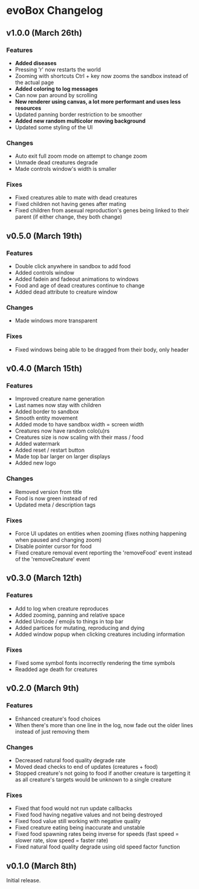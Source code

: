 # evoBox Changelog

## v1.0.0 (March 26th)

### Features
- **Added diseases**
- Pressing 'r' now restarts the world
- Zooming with shortcuts Ctrl + key now zooms the sandbox instead of the actual page
- **Added coloring to log messages**
- Can now pan around by scrolling
- **New renderer using canvas, a lot more performant and uses less resources**
- Updated panning border restriction to be smoother
- **Added new random multicolor moving background**
- Updated some styling of the UI

### Changes
- Auto exit full zoom mode on attempt to change zoom
- Unmade dead creatures degrade
- Made controls window's width is smaller

### Fixes
- Fixed creatures able to mate with dead creatures
- Fixed children not having genes after mating
- Fixed children from asexual reproduction's genes being linked to their parent (if either change, they both change)


## v0.5.0 (March 19th)

### Features
- Double click anywhere in sandbox to add food
- Added controls window
- Added fadein and fadeout animations to windows
- Food and age of dead creatures continue to change
- Added dead attribute to creature window

### Changes
- Made windows more transparent

### Fixes
- Fixed windows being able to be dragged from their body, only header


## v0.4.0 (March 15th)

### Features
- Improved creature name generation
- Last names now stay with children
- Added border to sandbox
- Smooth entity movement
- Added mode to have sandbox width = screen width
- Creatures now have random colo(u)rs
- Creatures size is now scaling with their mass / food
- Added watermark
- Added reset / restart button
- Made top bar larger on larger displays
- Added new logo

### Changes
- Removed version from title
- Food is now green instead of red
- Updated meta / description tags

### Fixes
- Force UI updates on entities when zooming (fixes nothing happening when paused and changing zoom)
- Disable pointer cursor for food
- Fixed creature removal event reporting the 'removeFood' event instead of the 'removeCreature' event

## v0.3.0 (March 12th)

### Features
- Add to log when creature reproduces
- Added zooming, panning and relative space
- Added Unicode / emojis to things in top bar
- Added partices for mutating, reproducing and dying
- Added window popup when clicking creatures including information

### Fixes
- Fixed some symbol fonts incorrectly rendering the time symbols
- Readded age death for creatures


## v0.2.0 (March 9th)

### Features
- Enhanced creature's food choices
- When there's more than one line in the log, now fade out the older lines instead of just removing them

### Changes
- Decreased natural food quality degrade rate
- Moved dead checks to end of updates (creatures + food)
- Stopped creature's not going to food if another creature is targetting it as all creature's targets would be unknown to a single creature

### Fixes
- Fixed that food would not run update callbacks
- Fixed food having negative values and not being destroyed
- Fixed food value still working with negative quality
- Fixed creature eating being inaccurate and unstable
- Fixed food spawning rates being inverse for speeds (fast speed = slower rate, slow speed = faster rate)
- Fixed natural food quality degrade using old speed factor function


## v0.1.0 (March 8th)
Initial release.